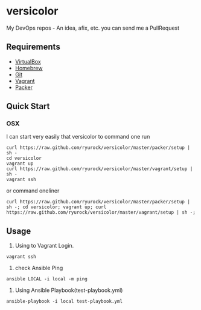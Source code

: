 versicolor
=================

My DevOps repos - An idea, afix, etc. you can send me a PullRequest

## Requirements

* [VirtualBox](https://www.virtualbox.org/)
* [Homebrew](http://brew.sh/)
* [Git](http://git-scm.com/)
* [Vagrant](http://www.vagrantup.com/)
* [Packer](http://www.packer.io/)

## Quick Start

### OSX

I can start very easily that versicolor to command one run

```
curl https://raw.github.com/ryurock/versicolor/master/packer/setup | sh -
cd versicolor
vagrant up
curl https://raw.github.com/ryurock/versicolor/master/vagrant/setup | sh -
vagrant ssh
```

or command oneliner

```
curl https://raw.github.com/ryurock/versicolor/master/packer/setup | sh -; cd versicolor; vagrant up; curl https://raw.github.com/ryurock/versicolor/master/vagrant/setup | sh -;
```

## Usage 

1. Using to Vagrant Login.
```
vagrant ssh
```

1. check Ansible Ping
```
ansible LOCAL -i local -m ping
```

1. Using Ansible Playbook(test-playbook.yml)
```
ansible-playbook -i local test-playbook.yml
```
